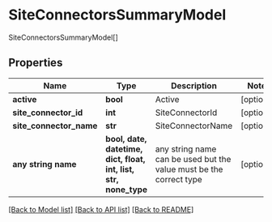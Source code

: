 # SiteConnectorsSummaryModel

SiteConnectorsSummaryModel[]

## Properties
Name | Type | Description | Notes
------------ | ------------- | ------------- | -------------
**active** | **bool** | Active | [optional] 
**site_connector_id** | **int** | SiteConnectorId | [optional] 
**site_connector_name** | **str** | SiteConnectorName | [optional] 
**any string name** | **bool, date, datetime, dict, float, int, list, str, none_type** | any string name can be used but the value must be the correct type | [optional]

[[Back to Model list]](../README.md#documentation-for-models) [[Back to API list]](../README.md#documentation-for-api-endpoints) [[Back to README]](../README.md)



